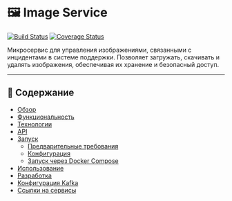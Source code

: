 # 🖼️ Image Service

[![Build Status](https://img.shields.io/badge/build-passing-brightgreen)](https://example.com/build)
[![Coverage Status](https://img.shields.io/badge/coverage-90%25-brightgreen)](https://example.com/coverage)

Микросервис для управления изображениями, связанными с инцидентами в системе поддержки. Позволяет загружать, скачивать и удалять изображения, обеспечивая их хранение и безопасный доступ.

---

## 📖 Содержание

- [Обзор](#обзор)
- [Функциональность](#функциональность)
- [Технологии](#технологии)
- [API](#api)
- [Запуск](#запуск)
  - [Предварительные требования](#предварительные-требования)
  - [Конфигурация](#конфигурация)
  - [Запуск через Docker Compose](#запуск-через-docker-compose)
- [Использование](#использование)
- [Разработка](#разработка)
- [Конфигурация Kafka](#конфигурация-kafka)
- [Ссылки на сервисы](#ссылки-на-сервисы)
